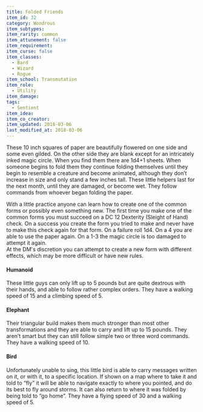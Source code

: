 ```yaml
---
title: Folded Friends
item_id: 32
category: Wondrous
item_subtypes:
item_rarity: common
item_attunement: false
item_requirement:
item_curse: false
item_classes:
  - Bard
  - Wizard
  - Rogue
item_school: Transmutation
item_role:
  - Utility
item_damage:
tags:
  - Sentient
item_idea:
item_co_creator:
item_updated: 2018-03-06
last_modified_at: 2018-03-06
---
```


These 10 inch squares of paper are beautifully flowered on one side and some even gilded. On the other side they are blank except for an intricately inked magic circle. When you find them there are 1d4+1 sheets.
When someone begins to fold them they continue folding themselves until they begin to resemble a creature and become animated, although they don’t increase in size and only stand a few inches tall. These little helpers last for the next month, until they are damaged, or become wet. They follow commands from whoever began folding the paper.

With a little practice anyone can learn how to create one of the common forms or possibly even something new. The first time you make one of the common forms you must succeed on a DC 12 Dexterity (Sleight of Hand) check. On a success you create the form you tried to make and never have to make this check again for that form. On a failure roll 1d4. On a 4 you are able to use the paper again. On a 1-3 the magic circle is too damaged to attempt it again.    
At the DM's discretion you can attempt to create a new form with different effects, which may be more difficult or have new rules.

#### Humanoid
These little guys can only lift up to 5 pounds but are quite dextrous with their hands, and able to follow rather complex orders. They have a walking speed of 15 and a climbing speed of 5.

#### Elephant
Their triangular build makes them much stronger than most other transformations and they are able to carry and lift up to 15 pounds. They aren’t smart but they can still follow simple two or three word commands. They have a walking speed of 10.

#### Bird
Unfortunately unable to sing, this little bird is able to carry messages written on it, or with it, to a specific location. If shown on a map where to take it and told to “fly” it will be able to navigate exactly to where you pointed, and do its best to fly around storms. It can also return to where it was folded by being told to “go home”. They have a flying speed of 30 and a walking speed of 5.

